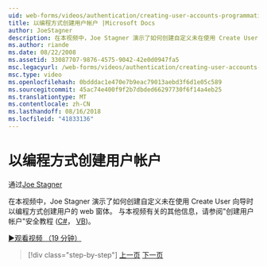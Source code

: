 ```yaml
---
uid: web-forms/videos/authentication/creating-user-accounts-programmatically
title: 以编程方式创建用户帐户 |Microsoft Docs
author: JoeStagner
description: 在本视频中，Joe Stagner 演示了如何创建自定义未在使用 Create User 向导时以编程方式创建用户的 web 窗体。 有关更多我...
ms.author: riande
ms.date: 08/22/2008
ms.assetid: 33087707-9876-4575-9042-42e0d0947fa5
msc.legacyurl: /web-forms/videos/authentication/creating-user-accounts-programmatically
msc.type: video
ms.openlocfilehash: 0bdddac1e470e7b9eac79013aebd3f6d1e05c589
ms.sourcegitcommit: 45ac74e400f9f2b7dbded66297730f6f14a4eb25
ms.translationtype: MT
ms.contentlocale: zh-CN
ms.lasthandoff: 08/16/2018
ms.locfileid: "41833136"
---
```

<a name="creating-user-accounts-programmatically"></a>以编程方式创建用户帐户
====================
通过[Joe Stagner](https://github.com/JoeStagner)

在本视频中，Joe Stagner 演示了如何创建自定义未在使用 Create User 向导时以编程方式创建用户的 web 窗体。 与本视频有关的其他信息，请参阅"创建用户帐户"安全教程 ([C#](../../overview/older-versions-security/membership/creating-user-accounts-cs.md)， [VB](../../overview/older-versions-security/membership/creating-user-accounts-vb.md))。

[&#9654;观看视频 （19 分钟）](https://channel9.msdn.com/Blogs/ASP-NET-Site-Videos/creating-user-accounts-programmatically)

> [!div class="step-by-step"]
> [上一页](creating-user-accounts-with-the-create-user-wizard.md)
> [下一页](validating-users-manually.md)
